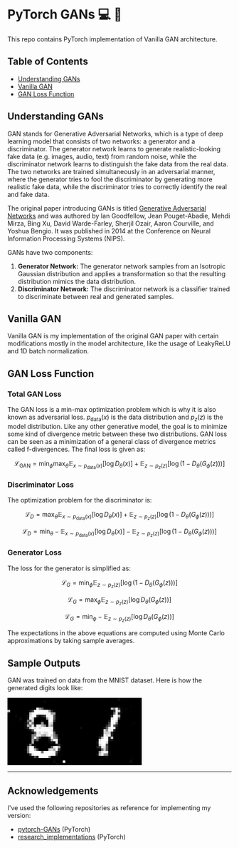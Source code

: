 # PyTorch GANs :computer: :art:
This repo contains PyTorch implementation of Vanilla GAN architecture. <br/>

## Table of Contents
  * [Understanding GANs](#understanding-gans)
  * [Vanilla GAN](#vanilla-gan)
  * [GAN Loss Function](#gan-loss-function)

## Understanding GANs

GAN stands for Generative Adversarial Networks, which is a type of deep learning model that consists of two networks: a generator and a discriminator. The generator network learns to generate realistic-looking fake data (e.g. images, audio, text) from random noise, while the discriminator network learns to distinguish the fake data from the real data. The two networks are trained simultaneously in an adversarial manner, where the generator tries to fool the discriminator by generating more realistic fake data, while the discriminator tries to correctly identify the real and fake data.

The original paper introducing GANs is titled [Generative Adversarial Networks](https://papers.nips.cc/paper/5423-generative-adversarial-nets.pdf) and was authored by Ian Goodfellow, Jean Pouget-Abadie, Mehdi Mirza, Bing Xu, David Warde-Farley, Sherjil Ozair, Aaron Courville, and Yoshua Bengio. It was published in 2014 at the Conference on Neural Information Processing Systems (NIPS).

GANs have two components:
1. <b>Generator Network:</b> The generator network samples from an Isotropic Gaussian distribution and applies a transformation so that the resulting distribution mimics the data distribution.
2. <b>Discriminator Network:</b> The discriminator network is a classifier trained to discriminate between real and generated samples.

## Vanilla GAN

Vanilla GAN is my implementation of the original GAN paper with certain modifications mostly in the model architecture,
like the usage of LeakyReLU and 1D batch normalization.

## GAN Loss Function

### Total GAN Loss

The GAN loss is a min-max optimization problem which is why it is also known as adversarial loss. $`p_{\text{data}}(x)`$ is the data distribution and $`p_z(z)`$ is the model distribution. Like any other generative model, the goal is to minimize some kind of divergence metric between these two distributions. GAN loss can be seen as a minimization of a general class of divergence metrics called f-divergences. The final loss is given as:

```math
\mathcal{L}_{\text{GAN}} = \min_{\phi} \max_{\theta} \mathbb{E}_{x \sim p_{\text{data}}(x)}[\log D_{\theta}(x)] + \mathbb{E}_{z \sim p_z(z)}[\log(1 - D_{\theta}(G_{\phi}(z)))]
```

### Discriminator Loss

The optimization problem for the discriminator is:

```math
\mathcal{L}_D = \max_{\theta} \mathbb{E}_{x \sim p_{\text{data}}(x)}[\log D_{\theta}(x)] + \mathbb{E}_{z \sim p_z(z)}[\log(1 - D_{\theta}(G_{\phi}(z)))]
```

```math
\mathcal{L}_D = \min_{\theta} - \mathbb{E}_{x \sim p_{\text{data}}(x)}[\log D_{\theta}(x)] - \mathbb{E}_{z \sim p_z(z)}[\log(1 - D_{\theta}(G_{\phi}(z)))]
```

### Generator Loss

The loss for the generator is simplified as:

```math
\mathcal{L}_G = \min_{\phi} \mathbb{E}_{z \sim p_z(z)}[\log(1 - D_{\theta}(G_{\phi}(z)))]
```

```math
\mathcal{L}_G = \max_{\phi} \mathbb{E}_{z \sim p_z(z)}[\log D_{\theta}(G_{\phi}(z))]
```


```math
\mathcal{L}_G = \min_{\phi} - \mathbb{E}_{z \sim p_z(z)}[\log D_{\theta}(G_{\phi}(z))]
```

The expectations in the above equations are computed using Monte Carlo approximations by taking sample averages. 

## Sample Outputs

GAN was trained on data from the MNIST dataset. Here is how the generated digits look like:

<div style="display: flex;">
    <img src="data/generated_imagery/generated_image0.jpg" style="width: 30%; display: inline-block;">
    <img src="data/generated_imagery/generated_image.jpg" style="width: 30%; display: inline-block;">
</div>

---

## Acknowledgements

I've used the following repositories as reference for implementing my version:
* [pytorch-GANs](https://github.com/gordicaleksa/pytorch-GANs) (PyTorch)
* [research_implementations](https://github.com/ahmadchalhoub/research_implementations) (PyTorch)
